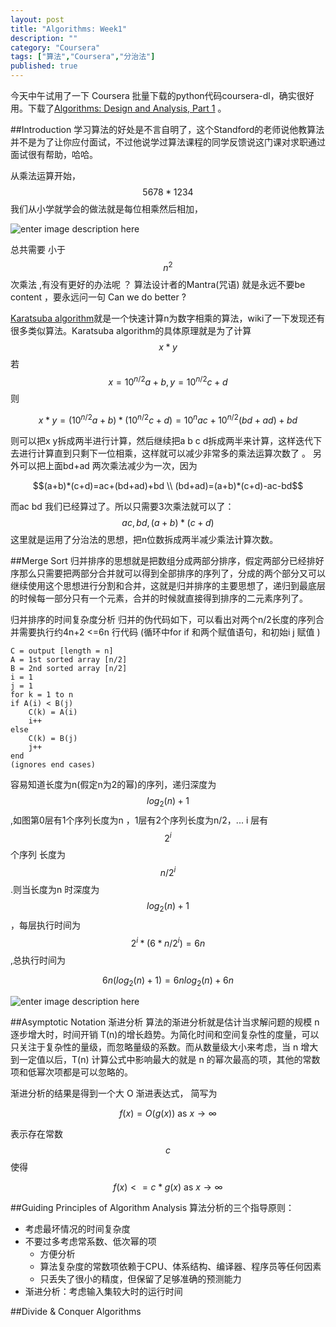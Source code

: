 ```yaml
---
layout: post
title: "Algorithms: Week1"
description: ""
category: "Coursera"
tags: ["算法","Coursera","分治法"]
published: true
---
```



今天中午试用了一下 Coursera 批量下载的python代码coursera-dl，确实很好用。下载了[Algorithms: Design and Analysis, Part 1][1] 。



##Introduction
学习算法的好处是不言自明了，这个Standford的老师说他教算法并不是为了让你应付面试，不过他说学过算法课程的同学反馈说这门课对求职通过面试很有帮助，哈哈。

从乘法运算开始，$$5678*1234$$ 我们从小学就学会的做法就是每位相乘然后相加，

![enter image description here][2] 

总共需要 小于 $$n^2$$次乘法 ,有没有更好的办法呢 ？ 算法设计者的Mantra(咒语) 就是永远不要be content ，要永远问一句 Can we do better ?

[Karatsuba algorithm][3]就是一个快速计算n为数字相乘的算法，wiki了一下发现还有很多类似算法。Karatsuba algorithm的具体原理就是为了计算$$x*y $$ 若$$x=10^{n/2}a+b ,y=10^{n/2}c+d$$则 

$$x*y=(10^{n/2}a+b)*(10^{n/2}c+d)=10^{n}ac+10^{n/2}(bd+ad)+bd $$

则可以把x y拆成两半进行计算，然后继续把a b c  d拆成两半来计算，这样迭代下去进行计算直到只剩下一位相乘，这样就可以减少非常多的乘法运算次数了 。 另外可以把上面bd+ad 两次乘法减少为一次，因为 

$$(a+b)*(c+d)=ac+(bd+ad)+bd \\ (bd+ad)=(a+b)*(c+d)-ac-bd$$ 

而ac bd 我们已经算过了。所以只需要3次乘法就可以了：$$ac, bd, (a+b)*(c+d)$$ 
这里就是运用了分治法的思想，把n位数拆成两半减少乘法计算次数。


##Merge Sort
归并排序的思想就是把数组分成两部分排序，假定两部分已经排好序那么只需要把两部分合并就可以得到全部排序的序列了，分成的两个部分又可以继续使用这个思想进行分割和合并，这就是归并排序的主要思想了，递归到最底层的时候每一部分只有一个元素，合并的时候就直接得到排序的二元素序列了。

归并排序的时间复杂度分析 
归并的伪代码如下，可以看出对两个n/2长度的序列合并需要执行约4n+2 <=6n 行代码 (循环中for if 和两个赋值语句，和初始i j 赋值 )

    C = output [length = n]
    A = 1st sorted array [n/2]
    B = 2nd sorted array [n/2]
    i = 1
    j = 1
    for k = 1 to n
	if A(i) < B(j)
		C(k) = A(i)
		i++
	else 
		C(k) = B(j)
		j++
    end
    (ignores end cases)

容易知道长度为n(假定n为2的幂)的序列，递归深度为$$log_2(n)+1$$ ,如图第0层有1个序列长度为n ，1层有2个序列长度为n/2，... i 层有 $$2^i$$个序列 长度为 $$n/2^i$$ .则当长度为n 时深度为  $$log_2(n)+1$$ ，每层执行时间为  $$2^i*(6*n/2^i)=6n$$ ,总执行时间为

$$6n(log_2(n)+1)=6nlog_2(n)+6n$$

![enter image description here][4]



##Asymptotic Notation
渐进分析
算法的渐进分析就是估计当求解问题的规模 n 逐步增大时，时间开销 T(n)的增长趋势。为简化时间和空间复杂性的度量，可以只关注于复杂性的量级，而忽略量级的系数。而从数量级大小来考虑，当 n 增大到一定值以后，T(n) 计算公式中影响最大的就是 n 的幂次最高的项，其他的常数项和低幂次项都是可以忽略的。

渐进分析的结果是得到一个大 O 渐进表达式， 简写为


$$f(x)=O(g(x))\text{ as }x\to\infty $$ 

表示存在常数$$c$$ 使得

$$f(x)<=c* g(x)\text{  as }x\to\infty $$

 
##Guiding Principles of Algorithm Analysis
算法分析的三个指导原则：

 - 考虑最坏情况的时间复杂度
 - 不要过多考虑常系数、低次幂的项
     - 方便分析
     - 算法复杂度的常数项依赖于CPU、体系结构、编译器、程序员等任何因素
     - 只丢失了很小的精度，但保留了足够准确的预测能力
 - 渐进分析：考虑输入集较大时的运行时间



##Divide & Conquer Algorithms



  [1]: https://www.coursera.org/course/algo
  [2]: https://lh4.googleusercontent.com/-JqcjmJVWkLU/U0_h5AFfnYI/AAAAAAAAAqE/OdgL7QqtgEU/s450/G%257B%2524%255D78R1Y3T7HMH%2525U0%25287F5P.jpg
  [3]: http://en.wikipedia.org/wiki/Karatsuba_algorithm
  [4]: https://lh5.googleusercontent.com/-UGNKkRvdrEQ/U0_yI8tQ1yI/AAAAAAAAAqw/fAkapMQcQBE/w624-h324-no/merge.png